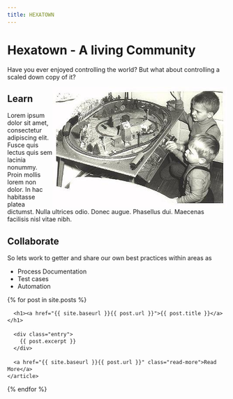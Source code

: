 ```yaml
---
title: HEXATOWN
---
```


# Hexatown - A living Community
Have you ever enjoyed controlling the world? But what about controlling a scaled down copy of it?

<img align="right" src="./img/www-egger-bahn.de-images-history-03-oldphoto.jpg" title="Photo © 2001 - 2017 by Textwerkstatt Ralph Stenzel. http://www.egger-bahn.de" />

## Learn
Lorem ipsum dolor sit amet, consectetur adipiscing elit. Fusce quis lectus quis sem lacinia nonummy. Proin mollis lorem non dolor. In hac habitasse platea dictumst. Nulla ultrices odio. Donec augue. Phasellus dui. Maecenas facilisis nisl vitae nibh.

## Collaborate
So lets work to getter and share our own best practices within areas as

- Process Documentation
- Test cases
- Automation

<!---->
<div class="posts">
  {% for post in site.posts %}
    <article class="post">

      <h1><a href="{{ site.baseurl }}{{ post.url }}">{{ post.title }}</a></h1>

      <div class="entry">
        {{ post.excerpt }}
      </div>

      <a href="{{ site.baseurl }}{{ post.url }}" class="read-more">Read More</a>
    </article>
  {% endfor %}
</div>
<div>

</div>